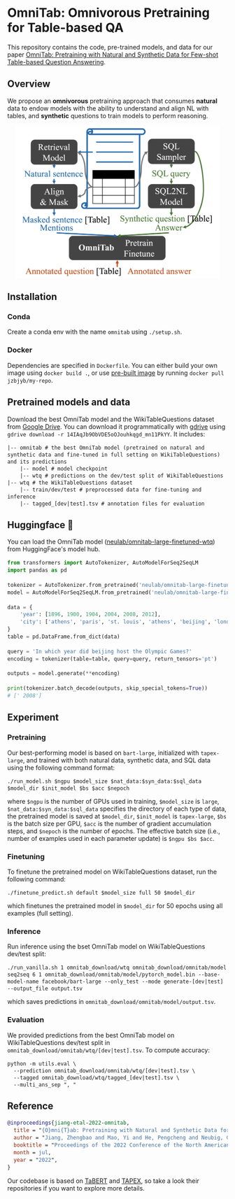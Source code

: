 # OmniTab: Omnivorous Pretraining for Table-based QA

This repository contains the code, pre-trained models, and data for our paper [OmniTab: Pretraining with Natural and Synthetic Data for Few-shot Table-based Question Answering](https://arxiv.org/pdf/2207.03637.pdf).

## Overview

We propose an **omnivorous** pretraining approach that consumes **natural** data to endow models with the ability to understand and align NL with tables, and **synthetic** questions to train models to perform reasoning.

<p align="center">
  <img align="middle" src="res/omnitab.png" height="350" alt="OmniTab"/>
</p>

## Installation

### Conda
Create a conda env with the name `omnitab` using `./setup.sh`.

### Docker
Dependencies are specified in `Dockerfile`.
You can either build your own image using `docker build .`, or use [pre-built image](https://hub.docker.com/repository/docker/jzbjyb/my-repo) by running `docker pull jzbjyb/my-repo`.

## Pretrained models and data
Download the best OmniTab model and the WikiTableQuestions dataset from [Google Drive](https://drive.google.com/drive/u/1/folders/14IAqJb9ObVDE5oOJouhkqgd_mn11PkYY). You can download it programmatically with [gdrive](https://anaconda.org/conda-forge/gdrive) using `gdrive download -r 14IAqJb9ObVDE5oOJouhkqgd_mn11PkYY`.
It includes:
```shell
|-- omnitab # the best OmniTab model (pretrained on natural and synthetic data and fine-tuned in full setting on WikiTableQuestions) and its predictions
    |-- model # model checkpoint
    |-- wtq # predictions on the dev/test split of WikiTableQuestions
|-- wtq # the WikiTableQuestions dataset
    |-- train/dev/test # preprocessed data for fine-tuning and inference
    |-- tagged_[dev|test].tsv # annotation files for evaluation
```

## Huggingface 🤗
You can load the OmniTab model ([neulab/omnitab-large-finetuned-wtq](https://huggingface.co/neulab/omnitab-large-finetuned-wtq)) from HuggingFace's model hub.
```python
from transformers import AutoTokenizer, AutoModelForSeq2SeqLM
import pandas as pd

tokenizer = AutoTokenizer.from_pretrained('neulab/omnitab-large-finetuned-wtq')
model = AutoModelForSeq2SeqLM.from_pretrained('neulab/omnitab-large-finetuned-wtq')

data = {
    'year': [1896, 1900, 1904, 2004, 2008, 2012],
    'city': ['athens', 'paris', 'st. louis', 'athens', 'beijing', 'london']
}
table = pd.DataFrame.from_dict(data)

query = 'In which year did beijing host the Olympic Games?'
encoding = tokenizer(table=table, query=query, return_tensors='pt')

outputs = model.generate(**encoding)

print(tokenizer.batch_decode(outputs, skip_special_tokens=True))
# [' 2008']

```

## Experiment

### Pretraining
Our best-performing model is based on `bart-large`, initialized with `tapex-large`, and trained with both natural data, synthetic data, and SQL data using the following command format:
```shell
./run_model.sh $ngpu $model_size $nat_data:$syn_data:$sql_data $model_dir $init_model $bs $acc $nepoch
```
where `$ngpu` is the number of GPUs used in training, `$model_size` is `large`, `$nat_data:$syn_data:$sql_data` specifies the directory of each type of data, the pretrained model is saved at `$model_dir`, `$init_model` is `tapex-large`, `$bs` is the batch size per GPU, `$acc` is the number of gradient accumulation steps, and `$nepoch` is the number of epochs.
The effective batch size (i.e., number of examples used in each parameter update) is `$ngpu $bs $acc`.

### Finetuning
To finetune the pretrained model on WikiTableQuestions dataset, run the following command:
```shell
./finetune_predict.sh default $model_size full 50 $model_dir
```
which finetunes the pretrained model in `$model_dir` for 50 epochs using all examples (full setting).

### Inference
Run inference using the bset OmniTab model on WikiTableQuestions dev/test split:
```shell
./run_vanilla.sh 1 omnitab_download/wtq omnitab_download/omnitab/model seq2seq 6 1 omnitab_download/omnitab/model/pytorch_model.bin --base-model-name facebook/bart-large --only_test --mode generate-[dev|test] --output_file output.tsv
```
which saves predictions in `omnitab_download/omnitab/model/output.tsv`.

### Evaluation
We provided predictions from the best OmniTab model on WikiTableQuestions dev/test split in `omnitab_download/omnitab/wtq/[dev|test].tsv`.
To compute accuracy:
```shell
python -m utils.eval \
  --prediction omnitab_download/omnitab/wtq/[dev|test].tsv \
  --tagged omnitab_download/wtq/tagged_[dev|test].tsv \
  --multi_ans_sep ", "
```

## Reference

```bibtex
@inproceedings{jiang-etal-2022-omnitab,
  title = "{O}mni{T}ab: Pretraining with Natural and Synthetic Data for Few-shot Table-based Question Answering",
  author = "Jiang, Zhengbao and Mao, Yi and He, Pengcheng and Neubig, Graham and Chen, Weizhu",
  booktitle = "Proceedings of the 2022 Conference of the North American Chapter of the Association for Computational Linguistics: Human Language Technologies",
  month = jul,
  year = "2022",
}
```

Our codebase is based on [TaBERT](https://github.com/facebookresearch/TaBERT) and [TAPEX](https://github.com/microsoft/Table-Pretraining), so take a look their repositories if you want to explore more details.
